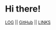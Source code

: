 # Hi there!

[LOG](TXT/mylog.txt) || [GitHub](https://github.com/pesolosep/os232/) || [LINKS](LINKS/)
